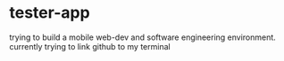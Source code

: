 # tester-app
trying to build a mobile web-dev and software engineering environment. currently trying to link github to my terminal
